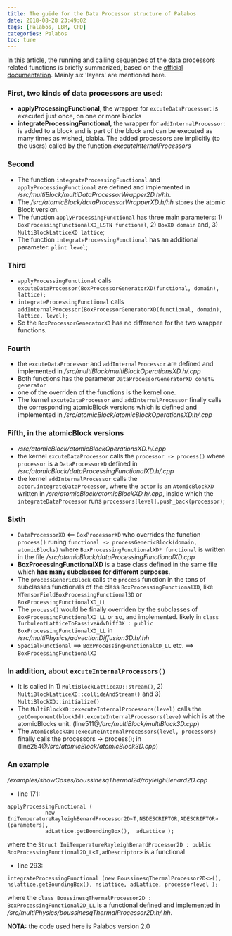 ```yaml
---
title: The guide for the Data Processor structure of Palabos
date: 2018-08-28 23:49:02
tags: [Palabos, LBM, CFD]
categories: Palabos
toc: ture
---
```


In this article, the running and calling sequences of the data processors related functions is briefly summarized, based on the [official documentation](http://www.palabos.org/documentation/userguide/data-processors.html). Mainly six 'layers' are mentioned here.

### First, two kinds of data processors are used:
   - **applyProcessingFunctional**, the wrapper for `excuteDataProcessor`: is executed just once, on one or more blocks
   - **integrateProcessingFunctional**, the wrapper for `addInternalProcessor`:  is added to a block and is part of the block and can be executed as many times as wished, blabla. The added processors are implicitly (to the users) called by the function *executeInternalProcessors*


### Second
   - The function `integrateProcessingFunctional` and `applyProcessingFunctional` are defined and implemented in */src/multiBlock/multiDataProcessorWrapper2D.h/hh*.
   - The */src/atomicBlock/dataProcessorWrapperXD.h/hh* stores the atomic Block version.
   - The function `applyProcessingFunctional` has three main parameters: 1) `BoxProcessingFunctionalXD_LSTN functional`, 2) `BoxXD domain` and, 3) `MultiBlockLatticeXD lattice`;
   - The function `integrateProcessingFunctional` has an additional parameter: `plint level`;

### Third
   - `applyProcessingFunctional` calls `excuteDataProcessor(BoxProcessorGeneratorXD(functional, domain), lattice);`
   - `integrateProcessingFunctional` calls `addInternalProcessor(BoxProcessorGeneratorXD(functional, domain), lattice, level);`
   - So the `BoxProcessorGeneratorXD` has no difference for the two wrapper functions.
   
### Fourth
   - the `excuteDataProcessor` and `addInternalProcessor` are defined and implemented in */src/multiBlock/multiBlockOperationsXD.h/.cpp*
   - Both functions has the parameter `DataProcessorGeneratorXD const& generator`
   - one of the overriden of the functions is the kernel one.
   - The kernel  `excuteDataProcessor`  and `addInternalProcessor` finally calls the corresponding atomicBlock versions which is defined and implemented in */src/atomicBlock/atomicBlockOperationsXD.h/.cpp*

### Fifth, in the atomicBlock versions
   - */src/atomicBlock/atomicBlockOperationsXD.h/.cpp*
   - the kernel `excuteDataProcessor` calls the `processor -> process()` where `processor` is a `DataProcessorXD` defined in */src/atomicBlock/dataProcessingFunctionalXD.h/.cpp*
   - the kernel `addInternalProcessor` calls the `actor.integrateDataProcessor`, where the `actor` is an `AtomicBlockXD` written in */src/atomicBlock/atomicBlockXD.h/.cpp*, inside which the `integrateDataProcessor` runs `processors[level].push_back(processor)`;

### Sixth
   - `DataProcessorXD`  <== `BoxProcessorXD` who overrides the function `process()` runing `functional -> processGenericBlock(domain, atomicBlocks)` where `BoxProcessingFunctionalXD* functional` is written in the file */src/atomicBlock/dataProcessingFunctionalXD.cpp*
   - **BoxProcessingFunctionalXD** is a base class defined in the same file which **has many subclasses for different purposes**.
   - The `processGenericBlock` calls the `process` function in the tons of subclasses functionals of the class `BoxProcessingFunctionalXD`, like `NTensorFieldBoxProcessingFunctional3D` or `BoxProcessingFunctionalXD_LL`
   - The `process()` would be finally overriden by the subclasses of `BoxProcessingFunctionalXD_LL` or so, and implemented. likely in `class TurbulentLatticeToPassiveAdvDiff3X : public BoxProcessingFunctionalXD_LL` in */src/multiPhysics/advectionDiffusion3D.h/.hh*
   - `SpecialFunctional` ==> `BoxProcessingFunctionalXD_LL` etc.  ==> `BoxProcessingFunctionalXD`

### In addition, about `excuteInternalProcessors()`
   - It is called in 1) `MultiBlockLatticeXD::stream()`, 2) `MultiBlockLatticeXD::collideAndStream()` and 3) `MultiBlockXD::initialize()`
   - The `MultiBlockXD::executeInternalProcessors(level)` calls the `getComponent(blockId).excuteInternalProcessors(leve)` which is at the atomicBlocks unit. (line511@*/arc/multiBlock/multiBlock3D.cpp*)
   - The `AtomicBlockXD::executeInternalProcessors(level, processors)` finally calls the processors -> process(); in (line254@*/src/atomicBlock/atomicBlock3D.cpp*)
   

### An example
*/examples/showCases/boussinesqThermal2d/rayleighBenard2D.cpp*

- line 171:

```
applyProcessingFunctional (
            new IniTemperatureRayleighBenardProcessor2D<T,NSDESCRIPTOR,ADESCRIPTOR>(parameters), 
            adLattice.getBoundingBox(),  adLattice );
```

where the `Struct IniTemperatureRayleighBenardProcessor2D : public BoxProcessingFunctional2D_L<T,adDescriptor>` is a functional

- line 293: 

```
integrateProcessingFunctional (new BoussinesqThermalProcessor2D<>(), nslattice.getBoundingBox(), nslattice, adLattice, processorlevel );
```
where the `class BoussinesqThermalProcessor2D : BoxProcessingFunctional2D_LL` is a functional defined and implemented in */src/multiPhysics/boussinesqThermalProcessor2D.h/.hh*.



**NOTA:** the code used here is Palabos version 2.0






